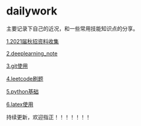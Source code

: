 # dailywork

主要记录下自己的近况，和一些常用技能知识点的分享。


[1.2021届秋招资料收集](./2021届秋招/2021届招聘.md)

[2.deeplearning_note](./deeplearning_note/README.md)

[3.git使用](./git使用/git.md)

[4.leetcode刷题](./leetcode/)

[5.python基础](./python/)

[6.latex使用](./latex使用/latex使用技巧和历程.md)



持续更新，欢迎指正！！！！！！！